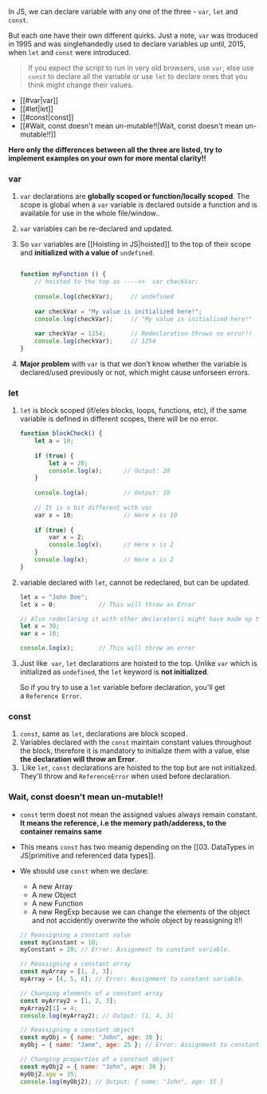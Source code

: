 In JS, we can declare variable with any one of the three - `var`, `let` and `const`.

But each one have their own different quirks. Just a note, `var` was itroduced in 1995 and was singlehandedly used to declare variables up until, 2015, when `let` and `const` were introduced.

> If you expect the script to run in very old browsers, use `var`, else use `const` to declare all the variable or use `let` to declare ones that you think might change their values.

- [[#var|var]]
- [[#let|let]]
- [[#const|const]]
- [[#Wait, const doesn't mean un-mutable!!|Wait, const doesn't mean un-mutable!!]]


**Here only the differences between all the three are listed, try to implement examples on your own for more mental clarity!!**

### var

1. `var` declarations are **globally scoped or function/locally scoped**. The scope is global when a `var` variable is declared outside a function and is available for use in the whole file/window..
2. `var` variables can be re-declared and updated.
3. So `var` variables are [[Hoisting in JS|hoisted]] to the top of their scope and **initialized with a value of** `undefined`.
	```js
	
	function myFunction () {
		// hoisted to the top as ---->>  var checkVar;
		
		console.log(checkVar);     // undefined
		
		var checkVar = "My value is initialized here!";
		console.log(checkVar);     // "My value is initialized here!"
		
		var checkVar = 1254;       // Redeclaration throws no error!!
		console.log(checkVar);     // 1254
	}
	```

4. **Major problem** with `var` is that we don't know whether the variable is declared/used previously or not, which might cause unforseen errors.

### let

1. `let` is block scoped (if/eles blocks, loops, functions, etc), if the same variable is defined in different scopes, there will be no error.
	```js
	function blockCheck() {
		let a = 10; 
		
		if (true) { 
			let a = 20; 
			console.log(a);      // Output: 20 
		} 
		
		console.log(a);          // Output: 10
		
		// It is a bit different with var
		var x = 10;              // Here x is 10  
		
		if (true) {  
			var x = 2;  
			console.log(x);      // Here x is 2  
		}  
		console.log(x);          // Here x is 2		
	}
	```

2. variable declared with `let`, cannot be redeclared, but can be updated. 
	```js
	let x = "John Doe";  
	let x = 0;            // This will throw an Error
	
	// Also redeclaring it with other declarator(i might have made up this word) is not allowed.
	let x = 30;
	var x = 10;
	
	console.log(x);       // This will throw an error
	```

3. Just like  `var`, `let` declarations are hoisted to the top. Unlike `var` which is initialized as `undefined`, the `let` keyword is **not initialized**. 
	
	So if you try to use a `let` variable before declaration, you'll get a `Reference Error`.

### const

1. `const`, same as `let`, declarations are block scoped.
2. Variables declared with the `const` maintain constant values throughout the block, therefore it is mandatory to initialize them with a value, else **the declaration will throw an Error**.
3.  Like `let`, `const` declarations are hoisted to the top but are not initialized. They'll throw and `ReferenceError` when used before declaration.

### Wait, const doesn't mean un-mutable!!

- `const` term doest not mean the assigned values always remain constant. **It means the reference, i.e the memory path/adderess, to the container remains same**
- This means `const` has two meanig depending on the [[03. DataTypes in JS|primitive and referenced data types]]. 
- We should use `const` when we declare:
	-   A new Array
	-   A new Object
	-   A new Function
	-   A new RegExp
	because we can change the elements of the object and not accidently overwrite the whole object by reassigning it!!

	```js
	// Reassigning a constant value
	const myConstant = 10;
	myConstant = 20; // Error: Assignment to constant variable.
	
	// Reassigning a constant array
	const myArray = [1, 2, 3];
	myArray = [4, 5, 6]; // Error: Assignment to constant variable.
	
	// Changing elements of a constant array
	const myArray2 = [1, 2, 3];
	myArray2[1] = 4;
	console.log(myArray2); // Output: [1, 4, 3]
	
	// Reassigning a constant object
	const myObj = { name: "John", age: 30 };
	myObj = { name: "Jane", age: 25 }; // Error: Assignment to constant variable.
	
	// Changing properties of a constant object
	const myObj2 = { name: "John", age: 30 };
	myObj2.age = 35;
	console.log(myObj2); // Output: { name: "John", age: 35 }
	```